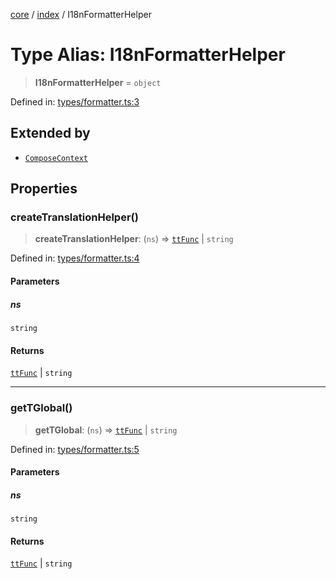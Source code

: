 [core](../../index.md) / [index](../index.md) / I18nFormatterHelper

# Type Alias: I18nFormatterHelper

> **I18nFormatterHelper** = `object`

Defined in: [types/formatter.ts:3](https://github.com/arthur-plazanet/i18next-compose/blob/414e3002796ebfffec21fa588fa2eecc4fa22150/packages/core/src/types/formatter.ts#L3)

## Extended by

- [`ComposeContext`](../interfaces/ComposeContext.md)

## Properties

### createTranslationHelper()

> **createTranslationHelper**: (`ns`) => [`ttFunc`](ttFunc.md) \| `string`

Defined in: [types/formatter.ts:4](https://github.com/arthur-plazanet/i18next-compose/blob/414e3002796ebfffec21fa588fa2eecc4fa22150/packages/core/src/types/formatter.ts#L4)

#### Parameters

##### ns

`string`

#### Returns

[`ttFunc`](ttFunc.md) \| `string`

---

### getTGlobal()

> **getTGlobal**: (`ns`) => [`ttFunc`](ttFunc.md) \| `string`

Defined in: [types/formatter.ts:5](https://github.com/arthur-plazanet/i18next-compose/blob/414e3002796ebfffec21fa588fa2eecc4fa22150/packages/core/src/types/formatter.ts#L5)

#### Parameters

##### ns

`string`

#### Returns

[`ttFunc`](ttFunc.md) \| `string`
